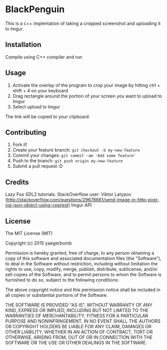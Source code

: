 # BlackPenguin

This is a c++ implentation of taking a cropped screenshot and uploading it to Imgur.

## Installation

Compile using C++ compiler and run

## Usage

1. Activate the overlay of the program to crop your image by hitting ctrl + shift + 4 on your keyboard
2. Drag rectangle around the portion of your screen you want to upload to Imgur
3. Select upload to Imgur

The link will be copied to your clipboard.

## Contributing

1. Fork it!
2. Create your feature branch: `git checkout -b my-new-feature`
3. Commit your changes: `git commit -am 'Add some feature'`
4. Push to the branch: `git push origin my-new-feature`
5. Submit a pull request :D


## Credits

Lazy Foo SDL2 tutorials.
StackOverflow user: Viktor Latypov (http://stackoverflow.com/questions/29678661/send-image-in-http-post-via-json-object-using-cpprest)
Imgur API

## License

The MIT License (MIT)

Copyright (c) 2015 yaegerbomb

Permission is hereby granted, free of charge, to any person obtaining a copy
of this software and associated documentation files (the "Software"), to deal
in the Software without restriction, including without limitation the rights
to use, copy, modify, merge, publish, distribute, sublicense, and/or sell
copies of the Software, and to permit persons to whom the Software is
furnished to do so, subject to the following conditions:

The above copyright notice and this permission notice shall be included in
all copies or substantial portions of the Software.

THE SOFTWARE IS PROVIDED "AS IS", WITHOUT WARRANTY OF ANY KIND, EXPRESS OR
IMPLIED, INCLUDING BUT NOT LIMITED TO THE WARRANTIES OF MERCHANTABILITY,
FITNESS FOR A PARTICULAR PURPOSE AND NONINFRINGEMENT. IN NO EVENT SHALL THE
AUTHORS OR COPYRIGHT HOLDERS BE LIABLE FOR ANY CLAIM, DAMAGES OR OTHER
LIABILITY, WHETHER IN AN ACTION OF CONTRACT, TORT OR OTHERWISE, ARISING FROM,
OUT OF OR IN CONNECTION WITH THE SOFTWARE OR THE USE OR OTHER DEALINGS IN
THE SOFTWARE.
